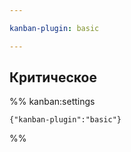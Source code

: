 ```yaml
---

kanban-plugin: basic

---
```


## Критическое





%% kanban:settings
```
{"kanban-plugin":"basic"}
```
%%